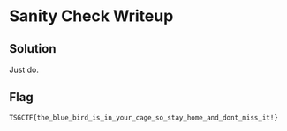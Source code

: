 # Sanity Check Writeup

## Solution

Just do.

## Flag

`TSGCTF{the_blue_bird_is_in_your_cage_so_stay_home_and_dont_miss_it!}`